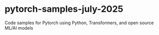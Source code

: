 # pytorch-samples-july-2025
Code samples for Pytorch using Python, Transformers, and open source ML/AI models
